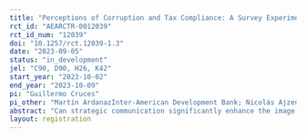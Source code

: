 ```yaml
---
title: "Perceptions of Corruption and Tax Compliance: A Survey Experiment in Honduras"
rct_id: "AEARCTR-0012039"
rct_id_num: "12039"
doi: "10.1257/rct.12039-1.3"
date: "2023-09-05"
status: "in_development"
jel: "C90, D90, H26, K42"
start_year: "2023-10-02"
end_year: "2023-10-09"
pi: "Guillermo Cruces"
pi_other: "Martín ArdanazInter-American Development Bank; Nicolás AjzenmanMcGill University; Ignacio LunghiCEDLAS-FCE-UNLP"
abstract: "Can strategic communication significantly enhance the image of the tax authority and boost tax morale among taxpayers? We conduct an extensive online survey experiment following a significant institutional overhaul of the Honduran tax authority, which involved a substantial personnel renewal. The project seeks to provide empirical insights to determine which are the most effective methods for communicating and reap out the benefits of institutional changes. Our research aims to evaluate the efficacy of three distinct messaging interventions on perceptions of the tax authority and on indicators of taxpayers' willingness to comply with tax obligations. The informational treatments encompass a message highlighting Honduran citizen’s perception of their tax authority as relatively honest in a regional comparison– the "perception" treatment. The message in a second treatment arm emphasizes the extensive staff renewal within the Honduran Revenue Administration Service (SAR, as per its Spanish acronym) as a measure to combat corruption – the "purge" treatment. Finally, a third treatment arm integrates the "perception" treatment followed by the "purge" message – the "combined" treatment. A control group received a placebo message, providing neutral information about the tax authority. We investigate the divergent impacts of these treatments on two distinct sets of outcomes: firstly, on perceptions of the tax authority, and secondly, on tax morale and indicators of willingness to comply with or evade tax obligations."
layout: registration
---
```


